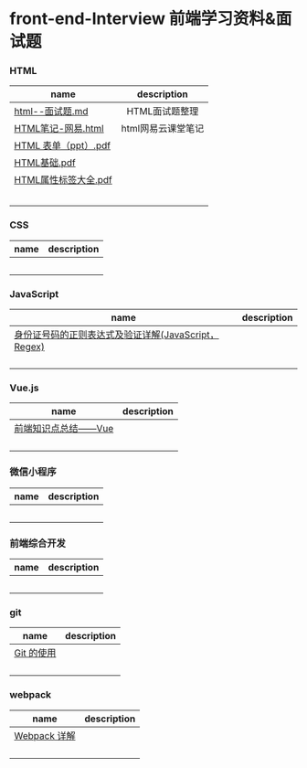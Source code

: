 # front-end-Interview 前端学习资料&面试题

### HTML
|name|description|
|---|:---:|
|[html--面试题.md](https://github.com/zhourusheng/front-end-Interview/blob/master/html/html--%E9%9D%A2%E8%AF%95%E9%A2%98.md)|HTML面试题整理|
|[HTML笔记-网易.html](https://github.com/zhourusheng/front-end-Interview/blob/master/html/HTML%E7%AC%94%E8%AE%B0-%E7%BD%91%E6%98%93.html)|html网易云课堂笔记|
|[HTML 表单（ppt）.pdf](https://github.com/zhourusheng/front-end-Interview/blob/master/html/%E8%B5%84%E6%96%99/HTML%20%E8%A1%A8%E5%8D%95%EF%BC%88ppt%EF%BC%89.pdf)||
|[HTML基础.pdf](https://github.com/zhourusheng/front-end-Interview/blob/master/html/%E8%B5%84%E6%96%99/HTML%E5%9F%BA%E7%A1%80.pdf)||
|[HTML属性标签大全.pdf](https://github.com/zhourusheng/front-end-Interview/blob/master/html/%E8%B5%84%E6%96%99/HTML%E5%B1%9E%E6%80%A7%E6%A0%87%E7%AD%BE%E5%A4%A7%E5%85%A8.pdf)||
|[]()||
|[]()||
|[]()||
|[]()||
|[]()||


### CSS
|name|description|
|---|:---:|
|[]()||
|[]()||
|[]()||
|[]()||
|[]()||

### JavaScript
|name|description|
|---|:---:|
|[身份证号码的正则表达式及验证详解(JavaScript，Regex)](https://mp.weixin.qq.com/s?__biz=MjM5NTEwMTAwNg==&mid=2650214388&idx=1&sn=f70f72cf30c7fb85551125e64aaa99f0&chksm=befe0fd5898986c3e2c032362499201d353004f6334fd8a8d50695c6aac4e13c2d20a10243e1&mpshare=1&scene=1&srcid=0322xTkv8PDq2Ciz7FALTofk#rd)||
|[]()||
|[]()||
|[]()||
|[]()||


### Vue.js
|name|description|
|---|:---:|
|[前端知识点总结——Vue](https://mp.weixin.qq.com/s?__biz=MjM5NTEwMTAwNg==&mid=2650214253&idx=1&sn=e6190c51480d8450209cfd61ec066a44&chksm=befe0f4c8989865aa3cd6d090eda4a7284f0173a98ea516e742f521a6b8cb35192352f45d9a4&mpshare=1&scene=1&srcid=0322VCPHpOEVqBhIdwKrzkm9#rd)||
|[]()||
|[]()||
|[]()||
|[]()||


### 微信小程序
|name|description|
|---|:---:|
|[]()||
|[]()||
|[]()||
|[]()||
|[]()||


### 前端综合开发
|name|description|
|---|:---:|
|[]()||
|[]()||
|[]()||
|[]()||
|[]()||

### git
|name|description|
|---|:---:|
|[Git 的使用](https://mp.weixin.qq.com/s?__biz=MjM5NTEwMTAwNg==&mid=2650214008&idx=1&sn=1cb30e905e6e3b5493dc16e7e93e80be&chksm=befe0e598989874f8cd0c3c5ec9bed8d0269e99020b8a4fbd1a31a710d3225ff84a961d922d3&mpshare=1&scene=1&srcid=03220F57lYFM3vHFGyy1QTlS#rd)||
|[]()||
|[]()||
|[]()||
|[]()||

### webpack
|name|description|
|---|:---:|
|[Webpack 详解](https://mp.weixin.qq.com/s?__biz=MjM5NTEwMTAwNg==&mid=2650214382&idx=1&sn=c5fe67eb1c723f713c07c571041863a8&chksm=befe0fcf898986d95b80ec1f0386a6de8b32cf7a495a57332d651569de43102e0470e8b3dde2&mpshare=1&scene=1&srcid=0322gjaPDSISRPfptzzgL0aJ#rd)||
|[]()||
|[]()||
|[]()||
|[]()||
